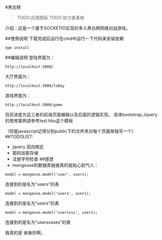 #黑白棋
>TODO:应用图标
>TODO:协力者表格


介绍：这是一个基于SOCKETIO实现的多人黑白棋网络对战游戏。

##使用说明
下载完成后运行在cmd中运行一下代码来安装依赖
```
npm install
```
##编辑说明
登陆界面为：
```
http://localhost:3000/
```
大厅界面为：
```
http://localhost:3000/lobby
```
游戏界面为：
```
http://localhost:3000/game
```
目前进度为这三者的前端页面编辑以及后面的逻辑实现。
具体bootstrap,Jquery的使用案例请参考test.hbs这个模板

（但是javascript记得分到public下的文件夹对每个页面单独写一个）
##TODOLIST:
- jquery 双向绑定
- 密码加密存储
- 注册字符检查
##感想
- mongoose的数据库链接真的是贴心到气人：
```
model = mongoose.model('user', users);
```
连接到的是名为"users"的表
```
model = mongoose.model('users', users);
```
连接到的是名为"users"的表
```
model = mongoose.model('userssss', users);
```
连接到的是名为"usersssses"的表

我真的是 谢谢你啊。